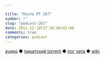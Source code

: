 ```yaml
---

title: "После РТ 267"
number: ""
slug: "podcast-267"
date: 2011-12-10T17:38:00+03:00
comments: true
categories: podcast
---
```

[аудио](http://cdn.radio-t.com/rt267post.mp3) ● [пиратский torrent](http://pirates.radio-t.com/torrents/rt267post.mp3.torrent) ● [лог чата](http://chat.radio-t.com/logs/radio-t-267.html) ● [wiki](http://wiki.radio-t.com/%D0%9F%D0%BE%D1%81%D0%BB%D0%B5_%D0%A0%D0%A2_267)<audio src="http://cdn.radio-t.com/rt267post.mp3" preload="none">
